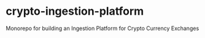 # crypto-ingestion-platform
Monorepo for building an Ingestion Platform for Crypto Currency Exchanges
